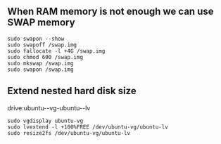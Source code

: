 ## When RAM memory is not enough we can use SWAP memory

```
sudo swapon --show
sudo swapoff /swap.img
sudo fallocate -l +4G /swap.img
sudo chmod 600 /swap.img
sudo mkswap /swap.img
sudo swapon /swap.img

```

## Extend nested hard disk size 

drive:ubuntu--vg-ubuntu--lv
```
sudo vgdisplay ubuntu-vg
sudo lvextend -l +100%FREE /dev/ubuntu-vg/ubuntu-lv
sudo resize2fs /dev/ubuntu-vg/ubuntu-lv

```
